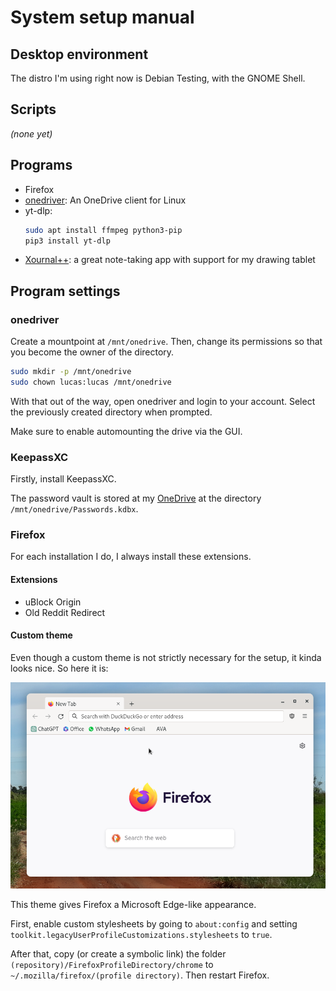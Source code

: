 # System setup manual

## Desktop environment

The distro I'm using right now is Debian Testing, with the GNOME Shell.

## Scripts

_(none yet)_

## Programs

- Firefox
- [onedriver](https://github.com/jstaf/onedriver): An OneDrive client for Linux
- yt-dlp:
  ```sh
  sudo apt install ffmpeg python3-pip
  pip3 install yt-dlp
  ```
- [Xournal++](https://xournalpp.github.io/): a great note-taking app with support for my drawing tablet

## Program settings

### onedriver

Create a mountpoint at `/mnt/onedrive`. Then, change its permissions so that you become the owner of the directory.

```sh
sudo mkdir -p /mnt/onedrive
sudo chown lucas:lucas /mnt/onedrive
```

With that out of the way, open onedriver and login to your account. Select the previously created directory when prompted.

Make sure to enable automounting the drive via the GUI.

### KeepassXC

Firstly, install KeepassXC.

The password vault is stored at my [OneDrive](#onedriver) at the directory `/mnt/onedrive/Passwords.kdbx`.

### Firefox

For each installation I do, I always install these extensions.

#### Extensions

- uBlock Origin
- Old Reddit Redirect

#### Custom theme

Even though a custom theme is not strictly necessary for the setup, it kinda looks nice. So here it is:

![Firefox custom theme](./_assets/firefoxTheme.png)

This theme gives Firefox a Microsoft Edge-like appearance.

First, enable custom stylesheets by going to `about:config` and setting `toolkit.legacyUserProfileCustomizations.stylesheets` to `true`.

After that, copy (or create a symbolic link) the folder `(repository)/FirefoxProfileDirectory/chrome` to `~/.mozilla/firefox/(profile directory)`. Then restart Firefox.
